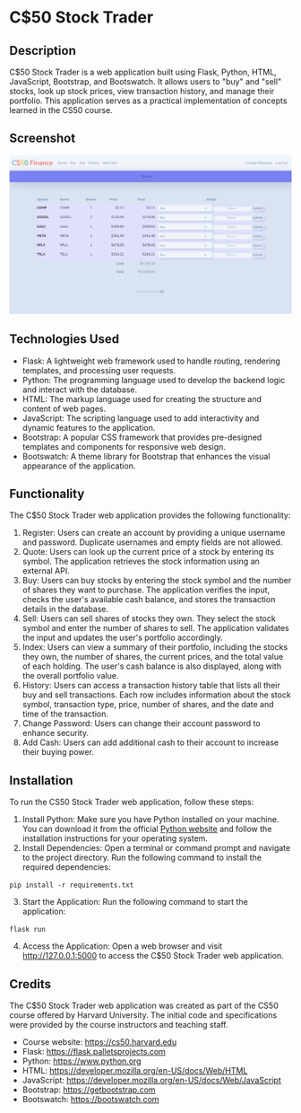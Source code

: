# C$50 Stock Trader

## Description
C$50 Stock Trader is a web application built using Flask, Python, HTML, JavaScript, Bootstrap, and Bootswatch. It allows users to "buy" and "sell" stocks, look up stock prices, view transaction history, and manage their portfolio. This application serves as a practical implementation of concepts learned in the CS50 course.

## Screenshot

![Screenshot](static/screenshot.png)

## Technologies Used
- Flask: A lightweight web framework used to handle routing, rendering templates, and processing user requests.
- Python: The programming language used to develop the backend logic and interact with the database.
- HTML: The markup language used for creating the structure and content of web pages.
- JavaScript: The scripting language used to add interactivity and dynamic features to the application.
- Bootstrap: A popular CSS framework that provides pre-designed templates and components for responsive web design.
- Bootswatch: A theme library for Bootstrap that enhances the visual appearance of the application.

## Functionality
The C$50 Stock Trader web application provides the following functionality:

1. Register: Users can create an account by providing a unique username and password. Duplicate usernames and empty fields are not allowed.
2. Quote: Users can look up the current price of a stock by entering its symbol. The application retrieves the stock information using an external API.
3. Buy: Users can buy stocks by entering the stock symbol and the number of shares they want to purchase. The application verifies the input, checks the user's available cash balance, and stores the transaction details in the database.
4. Sell: Users can sell shares of stocks they own. They select the stock symbol and enter the number of shares to sell. The application validates the input and updates the user's portfolio accordingly.
5. Index: Users can view a summary of their portfolio, including the stocks they own, the number of shares, the current prices, and the total value of each holding. The user's cash balance is also displayed, along with the overall portfolio value.
6. History: Users can access a transaction history table that lists all their buy and sell transactions. Each row includes information about the stock symbol, transaction type, price, number of shares, and the date and time of the transaction.
7. Change Password: Users can change their account password to enhance security.
8. Add Cash: Users can add additional cash to their account to increase their buying power.

## Installation
To run the CS50 Stock Trader web application, follow these steps:

1. Install Python: Make sure you have Python installed on your machine. You can download it from the official [Python website](https://www.python.org) and follow the installation instructions for your operating system.
2. Install Dependencies: Open a terminal or command prompt and navigate to the project directory. Run the following command to install the required dependencies:

```pip install -r requirements.txt```

3. Start the Application: Run the following command to start the application:

```flask run```

4. Access the Application: Open a web browser and visit http://127.0.0.1:5000 to access the C$50 Stock Trader web application.

## Credits
The C$50 Stock Trader web application was created as part of the CS50 course offered by Harvard University. The initial code and specifications were provided by the course instructors and teaching staff.

- Course website: https://cs50.harvard.edu
- Flask: https://flask.palletsprojects.com
- Python: https://www.python.org
- HTML: https://developer.mozilla.org/en-US/docs/Web/HTML
- JavaScript: https://developer.mozilla.org/en-US/docs/Web/JavaScript
- Bootstrap: https://getbootstrap.com
- Bootswatch: https://bootswatch.com
